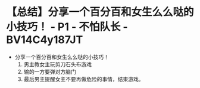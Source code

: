 # 【总结】分享一个百分百和女生么么哒的小技巧！ - P1 - 不怕队长 - BV14C4y187JT

-   分享一个百分百和女生么么哒的小技巧！
    1.  男主教女主玩剪刀石头布游戏
    2.  输的一方要弹对方脑门
    3.  最后男主提醒女主不要再做危险的事情，结束游戏。
